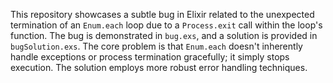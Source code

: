 This repository showcases a subtle bug in Elixir related to the unexpected termination of an `Enum.each` loop due to a `Process.exit` call within the loop's function. The bug is demonstrated in `bug.exs`, and a solution is provided in `bugSolution.exs`.  The core problem is that `Enum.each` doesn't inherently handle exceptions or process termination gracefully; it simply stops execution. The solution employs more robust error handling techniques.